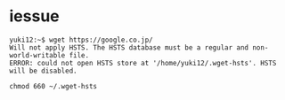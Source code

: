 # iessue

```
yuki12:~$ wget https://google.co.jp/
Will not apply HSTS. The HSTS database must be a regular and non-world-writable file.
ERROR: could not open HSTS store at '/home/yuki12/.wget-hsts'. HSTS will be disabled.
```

`chmod 660 ~/.wget-hsts`